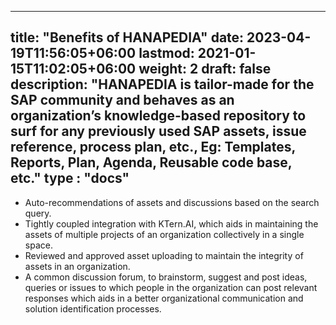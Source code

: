 
---
title: "Benefits of HANAPEDIA"
date: 2023-04-19T11:56:05+06:00
lastmod: 2021-01-15T11:02:05+06:00
weight: 2
draft: false
description: "HANAPEDIA is tailor-made for the SAP community and behaves as an organization’s knowledge-based repository to surf for any previously used SAP assets, issue reference, process plan, etc., Eg: Templates, Reports, Plan, Agenda, Reusable code base, etc."
type : "docs"
---

<ul>
   <li>
      Auto-recommendations of assets and discussions based on the search query.
   </li>
   <li>
      Tightly coupled integration with KTern.AI, which aids in maintaining the assets of multiple projects of an organization collectively in a single space.   
   </li>
   <li>
      Reviewed and approved asset uploading to maintain the integrity of assets in an organization.
   </li>
   <li>
      A common discussion forum, to brainstorm, suggest and post ideas, queries or issues to which people in the organization can post relevant responses which aids in a better organizational communication and solution identification processes.
   </li>
</ul>
